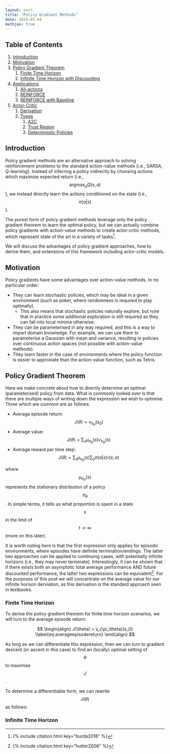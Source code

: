 ```yaml
---
layout: post
title: "Policy Gradient Methods"
date: 2019-05-04
mathjax: true
---
```


## Table of Contents

1. [Introduction](#introduction)
2. [Motivation](#motivation)
3. [Policy Gradient Theorem](#policy-gradient-theorem)
    1. [Finite Time Horizon](#finite-time-horizon)
    2. [Infinite Time Horizon with Discounting](#infinite-time-horison-with-discounting)
4. [Applications](#applications)
    1. [All-actions](#all-actions)
    2. [REINFORCE](#reinforce)
    3. [REINFORCE with Baseline](#reinforce-with-baseline)
5. [Actor-Critic](#actor-critic)
    1. [Derivation](#derivation)
    2. [Types](#types)
        1. [A2C](#a2c)
        2. [Trust Region](#trust-region)
        3. [Deterministic Policies](#deterministic-policies)

## Introduction

Policy gradient methods are an alternative approach to solving reinforcement problems to the standard action-value methods (i.e., SARSA, Q-learning). Instead of inferring a policy indirectly by choosing actions which maximise expected return (i.e., $$\operatorname*{argmax}_a Q(s,a)$$), we instead directly learn the actions conditioned on the state (i.e., $$\pi(a\vert s)$$).

The purest form of policy gradient methods leverage only the policy gradient theorem to learn the optimal policy, but we can actually combine policy gradients with action-value methods to create actor-critic methods, which represent state of the art in a variety of tasks[^1].

We will discuss the advantages of policy gradient approaches, how to derive them, and extensions of this framework including actor-critic models.

## Motivation

Policy gradients have some advantages over action-value methods. In no particular order:

* They can learn stochastic policies, which may be ideal in a given environment (such as poker, where randomness is required to play optimally).
    * This also means that stochastic policies naturally explore, but note that in practice some additional exploration is still required as they can fall into local minima otherwise.
* They can be parameterised in any way required, and this is a way to impart domain knowledge. For example, we can use them to parameterise a Gaussian with mean and variance, resulting in policies over continuous action spaces (not possible with action-value methods).
* They learn faster in the case of environments where the policy function is easier to approxiate than the action-value function, such as Tetris.

## Policy Gradient Theorem

Here we make concrete about how to directly determine an optimal (parameterised) policy from data. What is commonly looked over is that there are multiple ways of writing down the expression we wish to optimise. Three which are common are as follows:

* Average episode return: $$J(\theta) = v_{\pi_\theta}(s_0)$$
* Average value: $$J(\theta) = \sum_s \mu_{\pi_\theta}(s) v_{\pi_\theta}(s)$$
* Average reward per time step: $$J(\theta) = \sum_s \mu_{\pi_\theta}(s) \sum_a \pi(a\vert s)r(s,a)$$

where $$\mu_{\pi_\theta}(s)$$ represents the stationary distribution of a policy $$\pi_\theta$$. In simple terms, it tells us what proportion is spent in a state $$s$$ in the limit of $$t \rightarrow \infty$$ (more on this later).

It is worth noting here is that the first expression only applies for episodic environments, where episodes have definite termination/endings. The latter two approaches can be applied to continuing cases, with potentially infinite horizons (i.e., they may never terminate). Interestingly, it can be shown that if there exists both an asymptotic total average performance AND future discounted performance, the latter two expressions can be equivalent[^2]. For the purposes of this post we will concentrate on the average value for our infinite horison derviation, as this derivation is the standard approach seen in textbooks.

### Finite Time Horizon

To derive the policy gradient theorem for finite time horizon scenarios, we will turn to the average episode return:

$$
\begin{align}
J(\theta) = v_{\pi_\theta}(s_0) \label{eq:averageepisodereturn}
\end{align}
$$

As long as we can differentiate this expression, then we can turn to gradient descent (or ascent in this case) to find an (locally) optimal setting of $$\theta$$ to maximise $$J$$.

To determine a differentiable form, we can rewrite $$J(\theta)$$ as follows:


### Infinite Time Horizon

[^1]: {% include citation.html key="burda2018" %}
[^2]: {% include citation.html key="hutter2006" %}